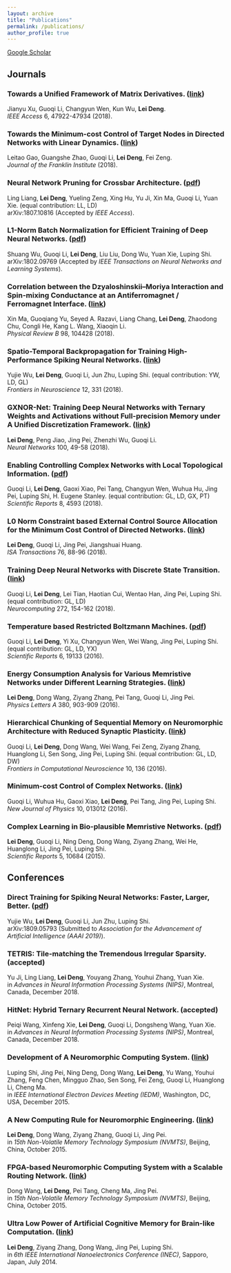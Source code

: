 ```yaml
---
layout: archive
title: "Publications"
permalink: /publications/
author_profile: true
---
```

[Google Scholar](https://scholar.google.com/citations?user=vlqhAN4AAAAJ&hl=zh-CN)

## Journals

### Towards a Unified Framework of Matrix Derivatives. ([link](https://ieeexplore.ieee.org/abstract/document/8453264/)) <br />
Jianyu Xu, Guoqi Li, Changyun Wen, Kun Wu, **Lei Deng**. <br />
*IEEE Access* 6, 47922-47934 (2018).

### Towards the Minimum-cost Control of Target Nodes in Directed Networks with Linear Dynamics. ([link](https://www.sciencedirect.com/science/article/pii/S0016003218305441)) <br />
Leitao Gao, Guangshe Zhao, Guoqi Li, **Lei Deng**, Fei Zeng. <br />
*Journal of the Franklin Institute* (2018).

### Neural Network Pruning for Crossbar Architecture. ([pdf](https://arxiv.org/pdf/1807.10816.pdf)) <br />
Ling Liang, **Lei Deng**, Yueling Zeng, Xing Hu, Yu Ji, Xin Ma, Guoqi Li, Yuan Xie. (equal contribution: LL, LD) <br />
arXiv:1807.10816 (Accepted by *IEEE Access*).

### L1-Norm Batch Normalization for Efficient Training of Deep Neural Networks. ([pdf](https://arxiv.org/pdf/1802.09769.pdf)) <br />
Shuang Wu, Guoqi Li, **Lei Deng**, Liu Liu, Dong Wu, Yuan Xie, Luping Shi. <br />
arXiv:1802.09769 (Accepted by *IEEE Transactions on Neural Networks and Learning Systems*).

### Correlation between the Dzyaloshinskii–Moriya Interaction and Spin-mixing Conductance at an Antiferromagnet / Ferromagnet Interface. ([link](https://journals.aps.org/prb/abstract/10.1103/PhysRevB.98.104428)) <br />
Xin Ma, Guoqiang Yu, Seyed A. Razavi, Liang Chang, **Lei Deng**, Zhaodong Chu, Congli He, Kang L. Wang, Xiaoqin Li. <br />
*Physical Review B* 98, 104428 (2018).

### Spatio-Temporal Backpropagation for Training High-Performance Spiking Neural Networks. ([link](https://www.frontiersin.org/articles/10.3389/fnins.2018.00331/full)) <br />
Yujie Wu, **Lei Deng**, Guoqi Li, Jun Zhu, Luping Shi. (equal contribution: YW, LD, GL) <br />
*Frontiers in Neuroscience* 12, 331 (2018).

### GXNOR-Net: Training Deep Neural Networks with Ternary Weights and Activations without Full-precision Memory under A Unified Discretization Framework. ([link](https://www.sciencedirect.com/science/article/pii/S0893608018300108)) <br />
**Lei Deng**, Peng Jiao, Jing Pei, Zhenzhi Wu, Guoqi Li. <br />
*Neural Networks* 100, 49-58 (2018).

### Enabling Controlling Complex Networks with Local Topological Information. ([pdf](https://www.nature.com/articles/s41598-018-22655-5.pdf)) <br />
Guoqi Li, **Lei Deng**, Gaoxi Xiao, Pei Tang, Changyun Wen, Wuhua Hu, Jing Pei, Luping Shi, H. Eugene Stanley. (equal contribution: GL, LD, GX, PT) <br />
*Scientific Reports* 8, 4593 (2018).

### L0 Norm Constraint based External Control Source Allocation for the Minimum Cost Control of Directed Networks. ([link](https://www.sciencedirect.com/science/article/pii/S0019057818301034)) <br />
**Lei Deng**, Guoqi Li, Jing Pei, Jiangshuai Huang. <br />
*ISA Transactions* 76, 88-96 (2018).

### Training Deep Neural Networks with Discrete State Transition. ([link](https://www.sciencedirect.com/science/article/pii/S0925231217311864)) <br />
Guoqi Li, **Lei Deng**, Lei Tian, Haotian Cui, Wentao Han, Jing Pei, Luping Shi. (equal contribution: GL, LD) <br />
*Neurocomputing* 272, 154-162 (2018).

### Temperature based Restricted Boltzmann Machines. ([pdf](https://www.nature.com/articles/srep19133.pdf)) <br />
Guoqi Li, **Lei Deng**, Yi Xu, Changyun Wen, Wei Wang, Jing Pei, Luping Shi. (equal contribution: GL, LD, YX) <br />
*Scientific Reports* 6, 19133 (2016).

### Energy Consumption Analysis for Various Memristive Networks under Different Learning Strategies. ([link](https://www.sciencedirect.com/science/article/pii/S0375960115010609)) <br />
**Lei Deng**, Dong Wang, Ziyang Zhang, Pei Tang, Guoqi Li, Jing Pei. <br />
*Physics Letters A* 380, 903-909 (2016).

### Hierarchical Chunking of Sequential Memory on Neuromorphic Architecture with Reduced Synaptic Plasticity. ([link](https://www.frontiersin.org/articles/10.3389/fncom.2016.00136/full)) <br />
Guoqi Li, **Lei Deng**, Dong Wang, Wei Wang, Fei Zeng, Ziyang Zhang, Huanglong Li, Sen Song, Jing Pei, Luping Shi. (equal contribution: GL, LD, DW) <br />
*Frontiers in Computational Neuroscience* 10, 136 (2016).

### Minimum-cost Control of Complex Networks. ([link](http://iopscience.iop.org/article/10.1088/1367-2630/18/1/013012/meta)) <br />
Guoqi Li, Wuhua Hu, Gaoxi Xiao, **Lei Deng**, Pei Tang, Jing Pei, Luping Shi. <br />
*New Journal of Physics* 10, 013012 (2016).

### Complex Learning in Bio-plausible Memristive Networks. ([pdf](https://www.nature.com/articles/srep10684.pdf)) <br />
**Lei Deng**, Guoqi Li, Ning Deng, Dong Wang, Ziyang Zhang, Wei He, Huanglong Li, Jing Pei, Luping Shi. <br />
*Scientific Reports* 5, 10684 (2015).


## Conferences

### Direct Training for Spiking Neural Networks: Faster, Larger, Better. ([pdf](https://arxiv.org/pdf/1809.05793.pdf))<br />
Yujie Wu, **Lei Deng**, Guoqi Li, Jun Zhu, Luping Shi. <br />
arXiv:1809.05793 (Submitted to *Association for the Advancement of Artificial Intelligence (AAAI 2019)*).

### TETRIS: Tile-matching the Tremendous Irregular Sparsity. (accepted) <br />
Yu Ji, Ling Liang, **Lei Deng**, Youyang Zhang, Youhui Zhang, Yuan Xie. <br />
in *Advances in Neural Information Processing Systems (NIPS)*, Montreal, Canada, December 2018.

### HitNet: Hybrid Ternary Recurrent Neural Network. (accepted) <br />
Peiqi Wang, Xinfeng Xie, **Lei Deng**, Guoqi Li, Dongsheng Wang, Yuan Xie. <br />
in *Advances in Neural Information Processing Systems (NIPS)*, Montreal, Canada, December 2018.

### Development of A Neuromorphic Computing System. ([link](https://ieeexplore.ieee.org/document/7409624/)) <br />
Luping Shi, Jing Pei, Ning Deng, Dong Wang, **Lei Deng**, Yu Wang, Youhui Zhang, Feng Chen, Mingguo Zhao, Sen Song, Fei Zeng, Guoqi Li, Huanglong Li, Cheng Ma. <br />
in *IEEE International Electron Devices Meeting (IEDM)*, Washington, DC, USA, December 2015.

### A New Computing Rule for Neuromorphic Engineering. ([link](https://ieeexplore.ieee.org/abstract/document/7457497/)) <br />
**Lei Deng**, Dong Wang, Ziyang Zhang, Guoqi Li, Jing Pei. <br />
in *15th Non-Volatile Memory Technology Symposium (NVMTS)*, Beijing, China, October 2015.

### FPGA-based Neuromorphic Computing System with a Scalable Routing Network. ([link](https://ieeexplore.ieee.org/abstract/document/7457432/)) <br />
Dong Wang, **Lei Deng**, Pei Tang, Cheng Ma, Jing Pei. <br />
in *15th Non-Volatile Memory Technology Symposium (NVMTS)*, Beijing, China, October 2015.

### Ultra Low Power of Artificial Cognitive Memory for Brain-like Computation. ([link](https://ieeexplore.ieee.org/abstract/document/7460428/)) <br />
**Lei Deng**, Ziyang Zhang, Dong Wang, Jing Pei, Luping Shi. <br />
in *6th IEEE International Nanoelectronics Conference (INEC)*, Sapporo, Japan, July 2014.

